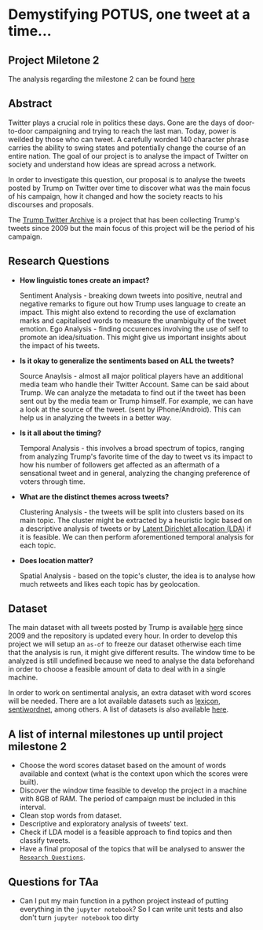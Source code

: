 # Demystifying POTUS, one tweet at a time...

## Project Miletone 2
The analysis regarding the milestone 2 can be found [here](PUTLINK)

## Abstract
Twitter plays a crucial role in politics these days. Gone are the days of door-to-door campaigning and trying to reach the last man. Today, power is weilded by those who can tweet. A carefully worded 140 character phrase carries the ability to swing states and potentially change the course of an entire nation. The goal of our project is to analyse the impact of Twitter on society and understand how ideas are spread across a network.

In order to investigate this question, our proposal is to analyse the tweets posted by Trump on Twitter over time to discover 
what was the main focus of his campaign, how it changed and how the society reacts to his discourses and proposals. 

The [Trump Twitter Archive](http://www.trumptwitterarchive.com/) is a project that has been collecting Trump's tweets since 2009 but the main focus of this project will be the period of his campaign.


## Research Questions

- **How linguistic tones create an impact?**

   Sentiment Analysis - breaking down tweets into positive, neutral and negative remarks to figure out how Trump uses language to create an impact. This might also extend to recording the use of exclamation marks and capitalised words to measure the unambiguity of the tweet emotion.
   Ego Analysis - finding occurences involving the use of self to promote an idea/situation. This might give us important insights about the impact of his tweets.
   
- **Is it okay to generalize the sentiments based on ALL the tweets?**

   Source Anaylsis - almost all major political players have an additional media team who handle their Twitter Account. Same can be said about Trump. We can analyze the metadata to find out if the tweet has been sent out by the media team or Trump himself. For example, we can have a look at the source of the tweet. (sent by iPhone/Android). This can help us in analyzing the tweets in a better way.

- **Is it all about the timing?**

   Temporal Analysis - this involves a broad spectrum of topics, ranging from analyzing Trump's favorite time of the day to tweet vs its impact to how his number of followers get affected as an aftermath of a sensational tweet and in general, analyzing the changing preference of voters through time.
   
- **What are the distinct themes across tweets?**
   
   Clustering Analysis - the tweets will be split into clusters based on its main topic. The cluster might be extracted by a heuristic logic based on a descriptive analysis of tweets or by [Latent Dirichlet allocation (LDA)](https://en.wikipedia.org/wiki/Latent_Dirichlet_allocation) if it is feasible. We can then perform aforementioned temporal analysis for each topic.
   
- **Does location matter?** 

    Spatial Analysis - based on the topic's cluster, the idea is to analyse how much retweets and likes each topic has by geolocation.


## Dataset 

The main dataset with all tweets posted by Trump is available [here](https://github.com/bpb27/trump_tweet_data_archive) 
since 2009 and the repository is updated every hour. In order to develop this project we will setup an `as-of` to freeze 
our dataset otherwise each time that the analysis is run, it might give different results. The window time to be 
analyzed is still undefined because we need to analyse the data beforehand in order to choose a feasible amount of data to deal with in a single machine.

In order to work on sentimental analysis, an extra dataset with word scores will be needed. There are a lot available 
datasets such as [lexicon](https://www.cs.uic.edu/~liub/FBS/sentiment-analysis.html#lexicon), 
[sentiwordnet](http://sentiwordnet.isti.cnr.it/), among others. A list of datasets is also available [here](https://medium.com/@datamonsters/sentiment-analysis-tools-overview-part-1-positive-and-negative-words-databases-ae35431a470c).


## A list of internal milestones up until project milestone 2

- Choose the word scores dataset based on the amount of words available and context (what is the context upon which the scores were built).
- Discover the window time feasible to develop the project in a machine with 8GB of RAM. The period of campaign must be included in this interval.
- Clean stop words from dataset.
- Descriptive and exploratory analysis of tweets' text.
- Check if LDA model is a feasible approach to find topics and then classify tweets.
- Have a final proposal of the topics that will be analysed to answer the [`Research Questions`](#Research-Questions).

## Questions for TAa
- Can I put my main function in a python project instead of putting everything in the `jupyter notebook`? So I can write unit tests and also don't turn `jupyter notebook` too dirty 
